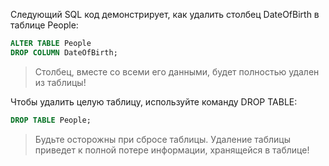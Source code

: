 Следующий SQL код демонстрирует, как удалить столбец DateOfBirth в таблице People:  
```sql  
ALTER TABLE People  
DROP COLUMN DateOfBirth;  
```  

>Столбец, вместе со всеми его данными, будет полностью удален из таблицы!

Чтобы удалить целую таблицу, используйте команду DROP TABLE:  
```sql  
DROP TABLE People;  
```  

>Будьте осторожны при сбросе таблицы. Удаление таблицы приведет к полной потере информации, хранящейся в таблице!
